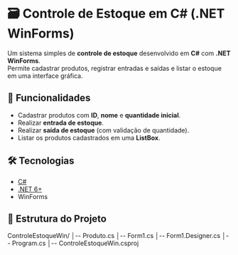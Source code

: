 # 🗃️ Controle de Estoque em C# (.NET WinForms)

Um sistema simples de **controle de estoque** desenvolvido em **C#** com **.NET WinForms**.  
Permite cadastrar produtos, registrar entradas e saídas e listar o estoque em uma interface gráfica.

## 🚀 Funcionalidades
- Cadastrar produtos com **ID**, **nome** e **quantidade inicial**.  
- Realizar **entrada de estoque**.  
- Realizar **saída de estoque** (com validação de quantidade).  
- Listar os produtos cadastrados em uma **ListBox**.  

## 🛠️ Tecnologias
- [C#](https://learn.microsoft.com/dotnet/csharp/)  
- [.NET 6+](https://dotnet.microsoft.com/)  
- WinForms  

## 📂 Estrutura do Projeto
ControleEstoqueWin/
│-- Produto.cs
│-- Form1.cs
│-- Form1.Designer.cs
│-- Program.cs
│-- ControleEstoqueWin.csproj

